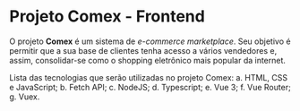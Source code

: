 # Projeto Comex - Frontend

O projeto **Comex** é um sistema de _e-commerce marketplace_. Seu objetivo é permitir que a sua base de clientes tenha acesso a vários vendedores e, assim, consolidar-se como o shopping eletrônico mais popular da internet.

Lista das tecnologias que serão utilizadas no projeto Comex:
a. HTML, CSS e JavaScript;
b. Fetch API;
c. NodeJS;
d. Typescript;
e. Vue 3;
f. Vue Router;
g. Vuex.